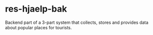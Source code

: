# res-hjaelp-bak
Backend part of a 3-part system that collects, stores and provides data about popular places for tourists.
